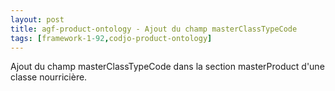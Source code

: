 ```yaml
---
layout: post
title: agf-product-ontology - Ajout du champ masterClassTypeCode
tags: [framework-1-92,codjo-product-ontology]
---
```

Ajout du champ masterClassTypeCode dans la section masterProduct d'une classe nourricière.